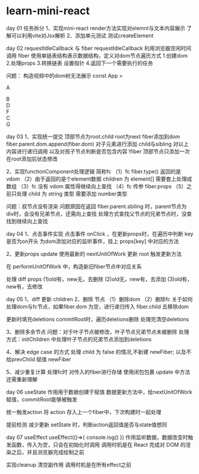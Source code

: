 # learn-mini-react

day 01
任务拆分
1、实现mini-react
  render方法实现对elemnt与文本内容展示
  了解可以利用vite对Jsx解析
2、添加单元测试
 测试createElement

day 02
requestIdleCallback 与 fiber
requestIdleCallback 利用浏览器空闲时间调用
fiber 使用单链表结构表示数据结构，定义对dom节点遍历方式
1.创建dom
2.处理props
3.转换链表 设置指针
4.返回下一个需要执行的任务


问题：
构造视频中的dom树无法展示
const App = <div>A
  <div>B
    <div>D</div>
    <div>F</div>
  </div>
  <div>C
    <div>G</div>
  </div>
</div>

day 03
1、实现统一提交
顶部节点为root.child root为next
fiber添加到dom
fiber.parent.dom.append(fiber.dom)
对子元素进行添加 child与sibling
对以上内容进行递归调用
以及对孩子节点判断是否包含内容
!fiber
顶部节点只添加一次在root添加后状态修改

2、实现functionComponent处理逻辑 简称fc
 （1）fc fiber.type() 返回的是 vdom
 （2）由于返回的是个element数据 children 为 element[] 需要套上处理成数组
 （3）fc 没有 vdom 属性得继续向上查找
 （4）fc 传参 fiber.props
 （5）之前只处理 child 为 string 类型  需要添加 number类型

问题：叔节点没有渲染
问题原因在返回 fiber.parent.sbiling 时，parent节点为div时，会没有兄弟节点，还需向上查找
处理方式查找父节点的兄弟节点时，没查找到继续向上查找


day 04
1、点击事件实现
点击事件 onClick ，在更新props时，在遍历中判断 key 是否为on开头 为dom添加对应的监听事件，挂上 props[key] 中对应的方法

2、更新props
update 使用最新的 nextUnitOfWork 更新 root
触发更新方法

在 performUnitOfWork 中，构造新旧fiber节点中对应关系

处理 diff props
(1)old有，new无，去删除
(2)old无，new有，去添加
(3)old有，new有，去修改

day 05 
1、diff 更新 children
2、删除 节点
（1）删除dom
（2）删除fc
关于如何处理dom与fc节点，如果fiber.dom 为空，进行递归传入 fiber.child 去移除dom

更新时填充deletions
commitRoot时，遍历deletions删除
处理完清空deletions

3、删除多余节点
问题：对于叶子节点被修改，叶子节点兄弟节点未被删除
处理方式：initChildren 中处理叶子节点的兄弟节点添加到deletions

4、解决 edge case 的方式
处理 child 为 false 的情况,不新建 newFiber;
以及不给prevChild 赋值 newFiber

5、减少重复计算
处理fc时 对传入的fiber进行存储
使用闭包包裹 update 中方法
还需重新理解

day 06 
useState
作用用于数据创建于赋值
数据更新方法中，给nextUnitOfWork赋值，commitRoot能够被触发

统一触发action
将 action 存入上一个fiber中，下次构建时一起处理

提前检测 减少更新
setState 时，判断action返回值是否与state值想同

day 07 useEffect
useEffect(()=>{
  console.log()
})
作用监听数据，数据改变时触发函数，传入为空，只会在初始化时调用
调用时机是在 React 完成对 DOM 的渲染之后，并且浏览器完成绘制之前

实现cleanup 清空副作用
调用时机是在所有effect之前